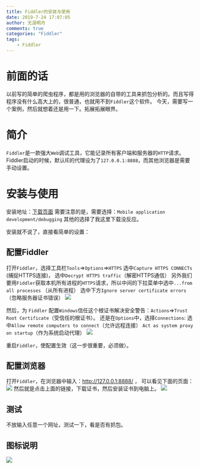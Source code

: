 ```yaml
---
title: Fiddler的安装与使用
date: 2019-7-24 17:07:05
author: 无涯明月
comments: true
categories: "Fiddler"
tags: 
    - Fiddler
---
```


# 前面的话
以前写的简单的爬虫程序，都是用的浏览器的自带的工具来抓包分析的。而且写得程序没有什么高大上的，很普通，也就用不到`Fiddler`这个软件。
今天，需要写一个案例，然后就想着还是用一下。拓展拓展眼界。

# 简介
`Fiddler`是一款强大`Web`调试工具，它能记录所有客户端和服务器的`HTTP`请求。 Fiddler启动的时候，默认IE的代理设为了`127.0.0.1:8888`，而其他浏览器是需要手动设置。
# 安装与使用
安装地址：[下载页面](https://www.telerik.com/download/fiddler)
需要注意的是，需要选择：`Mobile application development/debugging`
其他的选择了我这里下载没反应。

安装就不说了，直接看简单的设置：
## 配置Fiddler
打开`Fiddler`，选择工具栏`Tools`=>`Options`=>`HTTPS`
选中`Capture HTTPS CONNECTs` (捕捉HTTPS连接)，
选中`Decrypt HTTPS traffic`（解密HTTPS通信）
另外我们要用`Fiddler`获取本机所有进程的`HTTPS`请求，所以中间的下拉菜单中选中`...from all processes` （从所有进程）
选中下方`Ignore server certificate errors`（忽略服务器证书错误）
![](/images/201907/2019-07-24_172142.png)

然后，为 `Fiddler` 配置`Windows`信任这个根证书解决安全警告：`Actions`=>`Trust Root Certificate`（受信任的根证书）。
还是在`Options`中，选择`Connections`:
选中`Allow remote computers to connect`（允许远程连接）
`Act as system proxy on startup`（作为系统启动代理）
![](/images/201907/2019-07-24_172628.png)

重启`Fiddler`，使配置生效（这一步很重要，必须做）。
## 配置浏览器
打开`Fiddler`，在浏览器中输入：http://127.0.0.1:8888/ ， 可以看见下面的页面：
![](/images/201907/2019-07-24_173402.png)
然后就是点击上面的链接，下载证书，然后安装证书到电脑上。
![](/images/201907/2019-07-24_173702.png)

## 测试
不放输入任意一个网址，测试一下，看是否有抓包。

## 图标说明
![](/images/201907/1415062-20180630153923232-386817153.png)


